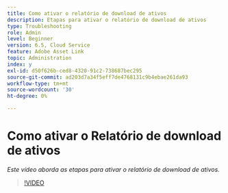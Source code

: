 ```yaml
---
title: Como ativar o relatório de download de ativos
description: Etapas para ativar o relatório de download de ativos
type: Troubleshooting
role: Admin
level: Beginner
version: 6.5, Cloud Service
feature: Adobe Asset Link
topic: Administration
index: y
exl-id: d50f626b-ced8-4320-91c2-738687bec295
source-git-commit: ad203d7a34f5eff7de4768131c9b4ebae261da93
workflow-type: tm+mt
source-wordcount: '30'
ht-degree: 0%

---
```


# Como ativar o Relatório de download de ativos

*Este vídeo aborda as etapas para ativar o relatório de download de ativos.*

>[!VIDEO](https://video.tv.adobe.com/v/335463?quality=9&learn=on)
